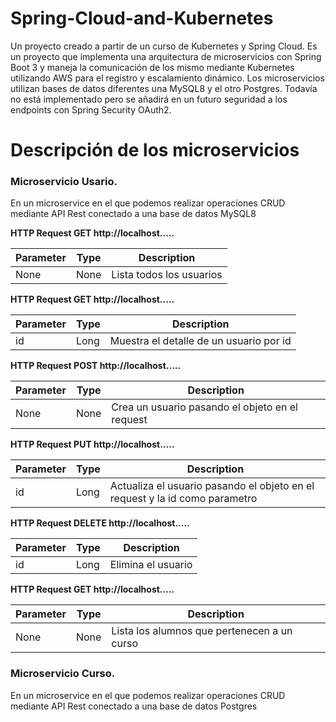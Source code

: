 # Spring-Cloud-and-Kubernetes
Un proyecto creado a partir de un curso de Kubernetes y Spring Cloud.
Es un proyecto que implementa una arquitectura de microservicios con Spring Boot 3 y maneja la comunicación de los mismo mediante Kubernetes utilizando AWS para el registro y
escalamiento dinámico. Los microservicios utilizan bases de datos diferentes una MySQL8 y el otro Postgres. Todavía no está implementado pero se añadirá en un futuro seguridad a los 
endpoints con Spring Security OAuth2.

# Descripción de los microservicios
### Microservicio Usario.
En un microservice en el que podemos realizar operaciones CRUD mediante API Rest conectado a una base de datos MySQL8

**HTTP Request
GET http://localhost.....**

| Parameter | Type | Description
| --- | --- | --- |
| None | None | Lista todos los usuarios

**HTTP Request
GET http://localhost.....**

| Parameter | Type | Description
| --- | --- | --- |
| id | Long | Muestra el detalle de un usuario por id

**HTTP Request
POST http://localhost.....**

| Parameter | Type | Description
| --- | --- | --- |
| None | None | Crea un usuario pasando el objeto en el request

**HTTP Request
PUT http://localhost.....**

| Parameter | Type | Description
| --- | --- | --- |
| id | Long | Actualiza el usuario pasando el objeto en el request y la id como parametro

**HTTP Request
DELETE http://localhost.....**

| Parameter | Type | Description
| --- | --- | --- |
| id | Long | Elimina el usuario

**HTTP Request
GET http://localhost.....**

| Parameter | Type | Description
| --- | --- | --- |
| None | None | Lista los alumnos que pertenecen a un curso


### Microservicio Curso.
En un microservice en el que podemos realizar operaciones CRUD mediante API Rest conectado a una base de datos Postgres

